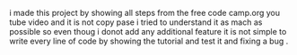 i made this project by showing all steps from the free code camp.org you tube video and it is not copy pase i tried to understand it as mach as possible so even thoug i donot add any additional feature it is not simple to write every line of code by showing the tutorial and test it and fixing a bug . 

